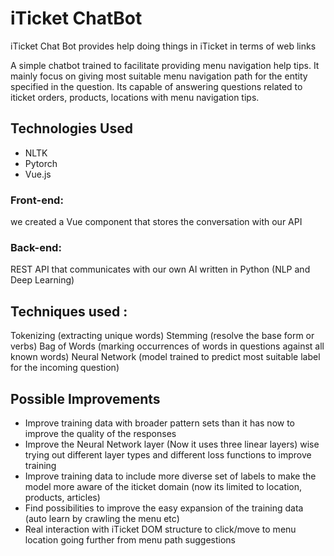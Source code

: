 # iTicket ChatBot
iTicket Chat Bot provides help doing things in iTicket in terms of web links

A simple chatbot trained to facilitate providing menu navigation help tips. It mainly focus on giving most suitable menu navigation path for the entity specified in the question. Its capable of answering questions related  to iticket orders, products, locations with menu navigation tips.

## Technologies Used
 - NLTK
 - Pytorch
 - Vue.js
  
### Front-end: 
we created a Vue component that stores the conversation with our API
### Back-end: 
REST API that communicates with our own AI written in Python (NLP and Deep Learning)

## Techniques used : 

Tokenizing (extracting unique words) 
Stemming (resolve the base form or verbs)
Bag of Words (marking occurrences of words in questions against all known words)
Neural Network (model trained to predict most suitable label for the incoming question)

## Possible Improvements

- Improve training data with broader pattern sets than it has now to improve the quality of the responses
- Improve the Neural Network layer (Now it uses three linear layers) wise trying out different layer types and different loss functions to improve training
- Improve training data to include more diverse set of labels to make the model more aware of the iticket domain (now its limited to location, products, articles)
- Find possibilities to improve the easy expansion of the training data (auto learn by crawling the menu etc)
- Real interaction with iTicket DOM structure to click/move to menu location going further from menu path suggestions






